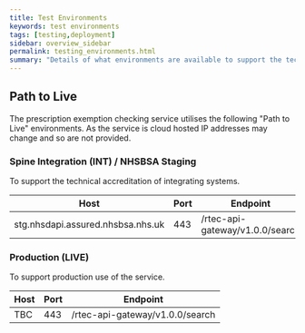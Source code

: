 ```yaml
---
title: Test Environments
keywords: test environments
tags: [testing,deployment]
sidebar: overview_sidebar
permalink: testing_environments.html
summary: "Details of what environments are available to support the technical accreditation and solution assurance process"
---
```


## Path to Live ##

The prescription exemption checking service utilises the following "Path to Live" environments. As the service is cloud hosted IP addresses may change and so are not provided.

### Spine Integration (INT) / NHSBSA Staging ###

To support the technical accreditation of integrating systems.

| Host                                        | Port  | Endpoint                          |
| --------------------------------------------| ----- | --------------------------------- |
| stg.nhsdapi.assured.nhsbsa.nhs.uk           | 443   | /rtec-api-gateway/v1.0.0/search   |

### Production (LIVE) ###

To support production use of the service.

| Host                                        | Port  | Endpoint                          |
| --------------------------------------------| ----- | --------------------------------- |
| TBC                                         | 443   | /rtec-api-gateway/v1.0.0/search   |
